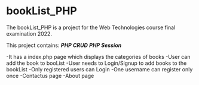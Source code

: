 # bookList_PHP

The bookList_PHP is a project for the Web Technologies course final examination 2022.

This project contains:
***PHP CRUD***
***PHP Session***

-It has a index.php page which displays the categories of books
-User can add the book to booList
-User needs to Login/Signup to add books to the bookList
-Only registered users can Login
-One username can register only once
-Contactus page
-About page


